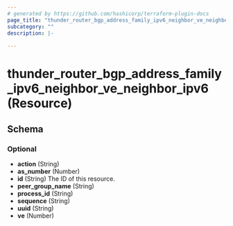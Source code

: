 ```yaml
---
# generated by https://github.com/hashicorp/terraform-plugin-docs
page_title: "thunder_router_bgp_address_family_ipv6_neighbor_ve_neighbor_ipv6 Resource - terraform-provider-thunder"
subcategory: ""
description: |-
  
---
```


# thunder_router_bgp_address_family_ipv6_neighbor_ve_neighbor_ipv6 (Resource)





<!-- schema generated by tfplugindocs -->
## Schema

### Optional

- **action** (String)
- **as_number** (Number)
- **id** (String) The ID of this resource.
- **peer_group_name** (String)
- **process_id** (String)
- **sequence** (String)
- **uuid** (String)
- **ve** (Number)


